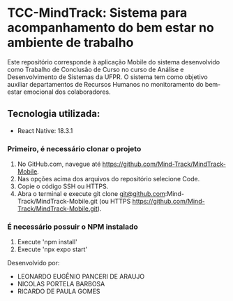 # TCC-MindTrack: Sistema para acompanhamento do bem estar no ambiente de trabalho

Este repositório corresponde à aplicação Mobile do sistema desenvolvido como Trabalho de Conclusão de Curso no curso de Análise e Desenvolvimento de Sistemas da UFPR. O sistema tem como objetivo auxiliar departamentos de Recursos Humanos no monitoramento do bem-estar emocional dos colaboradores.

## Tecnologia utilizada:
- React Native: 18.3.1

### Primeiro, é necessário clonar o projeto
1. No GitHub.com, navegue até https://github.com/Mind-Track/MindTrack-Mobile.
2. Nas opções acima dos arquivos do repositório selecione Code.
3. Copie o código SSH ou HTTPS.
4. Abra o terminal e execute git clone git@github.com:Mind-Track/MindTrack-Mobile.git (ou HTTPS https://github.com/Mind-Track/MindTrack-Mobile.git).

### É necessário possuir o **NPM** instalado
1. Execute 'npm install'
2. Execute 'npx expo start'

Desenvolvido por:
- LEONARDO EUGÊNIO PANCERI DE ARAUJO
- NICOLAS PORTELA BARBOSA
- RICARDO DE PAULA GOMES
